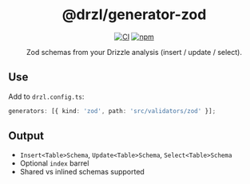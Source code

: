 <div align="center">

# @drzl/generator-zod

<div align="center">

[![CI](https://github.com/use-drzl/drzl/actions/workflows/ci.yml/badge.svg)](https://github.com/use-drzl/drzl/actions/workflows/ci.yml)
[![npm](https://img.shields.io/npm/v/%40drzl%2Fgenerator-zod)](https://www.npmjs.com/package/@drzl/generator-zod)

</div>

Zod schemas from your Drizzle analysis (insert / update / select).

</div>

## Use

Add to `drzl.config.ts`:

```ts
generators: [{ kind: 'zod', path: 'src/validators/zod' }];
```

## Output

- `Insert<Table>Schema`, `Update<Table>Schema`, `Select<Table>Schema`
- Optional `index` barrel
- Shared vs inlined schemas supported
